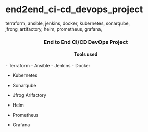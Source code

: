 # end2end_ci-cd_devops_project
terraform, ansible, jenkins, docker, kubernetes, sonarqube, jfrong_artifactory, helm, prometheus, grafana, 

<h3 align="center">End to End CI/CD DevOps Project</h3>

<h4 align="center">Tools used</h4>
- Terraform
- Ansible
- Jenkins
- Docker

- Kubernetes

- Sonarqube

- Jfrog Arifactory

- Helm

- Prometheus

- Grafana


